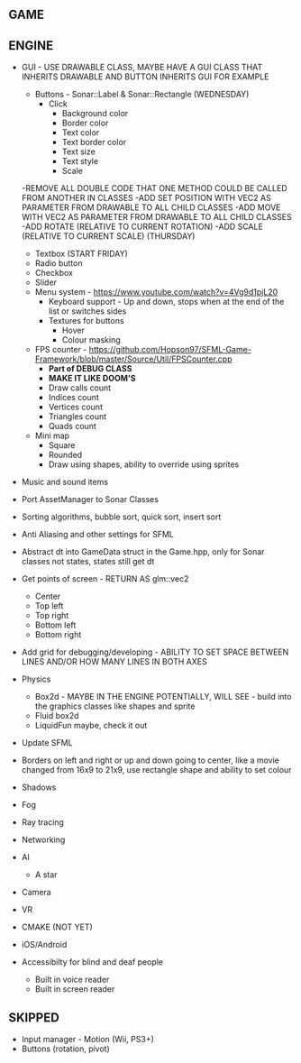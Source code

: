 GAME
-----------------------------------------------------------------

ENGINE
-----------------------------------------------------------------
* GUI - USE DRAWABLE CLASS, MAYBE HAVE A GUI CLASS THAT INHERITS DRAWABLE AND BUTTON INHERITS GUI FOR EXAMPLE
    - Buttons - Sonar::Label & Sonar::Rectangle (WEDNESDAY)
        - Click
            - Background color
            - Border color
            - Text color
            - Text border color
            - Text size
            - Text style
            - Scale

    -REMOVE ALL DOUBLE CODE THAT ONE METHOD COULD BE CALLED FROM ANOTHER IN CLASSES
    -ADD SET POSITION WITH VEC2 AS PARAMETER FROM DRAWABLE TO ALL CHILD CLASSES
    -ADD MOVE WITH VEC2 AS PARAMETER FROM DRAWABLE TO ALL CHILD CLASSES
    -ADD ROTATE (RELATIVE TO CURRENT ROTATION)
    -ADD SCALE (RELATIVE TO CURRENT SCALE)
    (THURSDAY)

    - Textbox (START FRIDAY)
    - Radio button
    - Checkbox
    - Slider
    - Menu system - https://www.youtube.com/watch?v=4Vg9d1pjL20
        - Keyboard support - Up and down, stops when at the end of the list or switches sides
        - Textures for buttons
            - Hover
            - Colour masking
    - FPS counter - https://github.com/Hopson97/SFML-Game-Framework/blob/master/Source/Util/FPSCounter.cpp
        - **Part of DEBUG CLASS**
        - **MAKE IT LIKE DOOM'S**
        - Draw calls count
        - Indices count
        - Vertices count
        - Triangles count
        - Quads count
    - Mini map
        - Square
        - Rounded
        - Draw using shapes, ability to override using sprites
* Music and sound items
* Port AssetManager to Sonar Classes
* Sorting algorithms, bubble sort, quick sort, insert sort
* Anti Aliasing and other settings for SFML
* Abstract dt into GameData struct in the Game.hpp, only for Sonar classes not states, states still get dt
* Get points of screen - RETURN AS glm::vec2
    - Center
    - Top left
    - Top right
    - Bottom left
    - Bottom right
* Add grid for debugging/developing - ABILITY TO SET SPACE BETWEEN LINES AND/OR HOW MANY LINES IN BOTH AXES
* Physics
    - Box2d - MAYBE IN THE ENGINE POTENTIALLY, WILL SEE - build into the graphics classes like shapes and sprite
    - Fluid box2d
    - LiquidFun maybe, check it out
* Update SFML
* Borders on left and right or up and down going to center, like a movie changed from 16x9 to 21x9, use rectangle shape and ability to set colour
* Shadows
* Fog
* Ray tracing
* Networking
* AI
    - A star
* Camera
* VR
* CMAKE (NOT YET)
* iOS/Android
* Accessibilty for blind and deaf people
    - Built in voice reader
    - Built in screen reader


SKIPPED
-----------------------------------------------------------------
* Input manager - Motion (Wii, PS3+)
* Buttons (rotation, pivot)